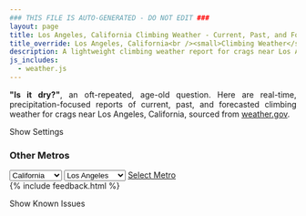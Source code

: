 ```yaml
---
### THIS FILE IS AUTO-GENERATED - DO NOT EDIT ###
layout: page
title: Los Angeles, California Climbing Weather - Current, Past, and Forecasted Report
title_override: Los Angeles, California<br /><small>Climbing Weather</small>
description: A lightweight climbing weather report for crags near Los Angeles, California. Optimized for slow internet connections.
js_includes:
  - weather.js
---
```


<section class="measure center lh-copy f5-ns f6 ph2 mv4" style="text-align: justify;">
<strong>"Is it dry?"</strong>, an oft-repeated, age-old question. Here are real-time,
precipitation-focused reports of current, past, and forecasted climbing weather for crags near Los Angeles, California, sourced
from <a class="no-underline fancy-link relative light-red" target="_blank" href="https://www.weather.gov/documentation/services-web-api">weather.gov</a>.
</section>

<p id="settings-toggle" class="mw5 b center tc hover-light-red black-70 pointer">Show Settings</p>
<section id="settings" class="overflow-hidden" style="display:none;">
    <div class="mv2 ph2 center">
        <div id="menu" class="fn fl-ns w-50-l w-100 pv2 pr4-l">
            <div class="f7 tc b">Select Defaults:</div>
        </div>
        <div class="fn f6 tc fl-ns w-50-l w-100 pv2">
            <span class="f7 b">Instructions:</span>
            <p class="measure lh-copy center"><strong>Show/hide crags</strong> by clicking on their name to the left; green mean shown and gray means hidden.</p>
            <hr class="mw5 p0 mv2 o-60 b0 bt b--light-red light-red bg-light-red">
            <p class="measure lh-copy center"><strong>Show/hide hourly forecasts</strong> by clicking the desired day.</p>
            <hr class="mw5 p0 mv2 o-60 b0 bt b--light-red light-red bg-light-red">
            <p class="measure lh-copy center"><strong>Current and Past conditions</strong> are measured by the nearest weather station. <strong>Forecast conditions</strong> are calculated and polled separately.</p>
            <hr class="mw5 p0 mv2 o-60 b0 bt b--light-red light-red bg-light-red">
            <p class="measure lh-copy center"><strong>Having issues?</strong> Try <a id="clear-cache" class="no-underline relative fancy-link light-red hover-light-red" href="#">clearing the local cache</a>.</p>
        </div>
    </div>
      <hr class="cb mw5 p0 mb3 o-70 b0 bt b--light-red light-red bg-light-red">
    <section class="mh5-ns mh2 pa3 ba b--moon-gray br2 bg-near-white">
      <h3 class="mt2">Submit a New Area</h3>
      <form class="black-80" name="new-crag" data-netlify="true">
          <label for="mp-url" class="f6 b db mb2">Mountain Project Area URL</label>
          <input id="metro" name="metro" type="hidden" value="Los Angeles, California">
          <input id="mp-url" name="mp-url" class="input-reset ba b--moon-gray pa2 mb2 db w-100" placeholder="https://www.mountainproject.com/area/105833381/yosemite-national-park" type="text">
        <div class="mt3"><input class="b ph3 pv2 input-reset ba b--black bg-white grow pointer f6" type="submit" value="Submit"></div>
      </form>
    </section>
</section>
<section id="weather" data-metro data-crag="los-angeles-california" class="mv4-ns mv3 ph2 center"></section>
<script>
  var weekly_PSR_12_103 = {"updated":"2021-05-28T08:10:19+00:00","units":"us","forecastGenerator":"BaselineForecastGenerator","generatedAt":"2021-05-28T09:21:48+00:00","updateTime":"2021-05-28T08:10:19+00:00","validTimes":"2021-05-28T02:00:00+00:00/P7DT23H","elevation":{"value":1279.8552,"unitCode":"unit:m"},"periods":[{"number":1,"name":"Overnight","startTime":"2021-05-28T02:00:00-07:00","endTime":"2021-05-28T06:00:00-07:00","isDaytime":false,"temperature":56,"temperatureUnit":"F","temperatureTrend":"rising","windSpeed":"5 mph","windDirection":"W","icon":"https://api.weather.gov/icons/land/night/skc?size=medium","shortForecast":"Clear","detailedForecast":"Clear. Low around 56, with temperatures rising to around 59 overnight. West wind around 5 mph."},{"number":2,"name":"Friday","startTime":"2021-05-28T06:00:00-07:00","endTime":"2021-05-28T18:00:00-07:00","isDaytime":true,"temperature":87,"temperatureUnit":"F","temperatureTrend":"falling","windSpeed":"0 to 15 mph","windDirection":"SW","icon":"https://api.weather.gov/icons/land/day/skc?size=medium","shortForecast":"Sunny","detailedForecast":"Sunny. High near 87, with temperatures falling to around 85 in the afternoon. Southwest wind 0 to 15 mph, with gusts as high as 25 mph."},{"number":3,"name":"Friday Night","startTime":"2021-05-28T18:00:00-07:00","endTime":"2021-05-29T06:00:00-07:00","isDaytime":false,"temperature":57,"temperatureUnit":"F","temperatureTrend":"rising","windSpeed":"0 to 15 mph","windDirection":"WSW","icon":"https://api.weather.gov/icons/land/night/few?size=medium","shortForecast":"Mostly Clear","detailedForecast":"Mostly clear. Low around 57, with temperatures rising to around 61 overnight. West southwest wind 0 to 15 mph, with gusts as high as 25 mph."},{"number":4,"name":"Saturday","startTime":"2021-05-29T06:00:00-07:00","endTime":"2021-05-29T18:00:00-07:00","isDaytime":true,"temperature":87,"temperatureUnit":"F","temperatureTrend":null,"windSpeed":"0 to 15 mph","windDirection":"SSW","icon":"https://api.weather.gov/icons/land/day/few?size=medium","shortForecast":"Sunny","detailedForecast":"Sunny, with a high near 87. South southwest wind 0 to 15 mph, with gusts as high as 25 mph."},{"number":5,"name":"Saturday Night","startTime":"2021-05-29T18:00:00-07:00","endTime":"2021-05-30T06:00:00-07:00","isDaytime":false,"temperature":56,"temperatureUnit":"F","temperatureTrend":null,"windSpeed":"5 to 15 mph","windDirection":"W","icon":"https://api.weather.gov/icons/land/night/skc?size=medium","shortForecast":"Clear","detailedForecast":"Clear, with a low around 56. West wind 5 to 15 mph, with gusts as high as 25 mph."},{"number":6,"name":"Sunday","startTime":"2021-05-30T06:00:00-07:00","endTime":"2021-05-30T18:00:00-07:00","isDaytime":true,"temperature":88,"temperatureUnit":"F","temperatureTrend":null,"windSpeed":"5 mph","windDirection":"E","icon":"https://api.weather.gov/icons/land/day/skc?size=medium","shortForecast":"Sunny","detailedForecast":"Sunny, with a high near 88. East wind around 5 mph."},{"number":7,"name":"Sunday Night","startTime":"2021-05-30T18:00:00-07:00","endTime":"2021-05-31T06:00:00-07:00","isDaytime":false,"temperature":59,"temperatureUnit":"F","temperatureTrend":null,"windSpeed":"5 mph","windDirection":"SW","icon":"https://api.weather.gov/icons/land/night/skc?size=medium","shortForecast":"Clear","detailedForecast":"Clear, with a low around 59. Southwest wind around 5 mph."},{"number":8,"name":"Memorial Day","startTime":"2021-05-31T06:00:00-07:00","endTime":"2021-05-31T18:00:00-07:00","isDaytime":true,"temperature":89,"temperatureUnit":"F","temperatureTrend":null,"windSpeed":"5 to 10 mph","windDirection":"S","icon":"https://api.weather.gov/icons/land/day/few?size=medium","shortForecast":"Sunny","detailedForecast":"Sunny, with a high near 89. South wind 5 to 10 mph."},{"number":9,"name":"Monday Night","startTime":"2021-05-31T18:00:00-07:00","endTime":"2021-06-01T06:00:00-07:00","isDaytime":false,"temperature":60,"temperatureUnit":"F","temperatureTrend":null,"windSpeed":"5 to 10 mph","windDirection":"SSW","icon":"https://api.weather.gov/icons/land/night/few?size=medium","shortForecast":"Mostly Clear","detailedForecast":"Mostly clear, with a low around 60. South southwest wind 5 to 10 mph."},{"number":10,"name":"Tuesday","startTime":"2021-06-01T06:00:00-07:00","endTime":"2021-06-01T18:00:00-07:00","isDaytime":true,"temperature":90,"temperatureUnit":"F","temperatureTrend":null,"windSpeed":"5 to 10 mph","windDirection":"S","icon":"https://api.weather.gov/icons/land/day/few?size=medium","shortForecast":"Sunny","detailedForecast":"Sunny, with a high near 90. South wind 5 to 10 mph."},{"number":11,"name":"Tuesday Night","startTime":"2021-06-01T18:00:00-07:00","endTime":"2021-06-02T06:00:00-07:00","isDaytime":false,"temperature":62,"temperatureUnit":"F","temperatureTrend":null,"windSpeed":"0 to 10 mph","windDirection":"SW","icon":"https://api.weather.gov/icons/land/night/few?size=medium","shortForecast":"Mostly Clear","detailedForecast":"Mostly clear, with a low around 62. Southwest wind 0 to 10 mph."},{"number":12,"name":"Wednesday","startTime":"2021-06-02T06:00:00-07:00","endTime":"2021-06-02T18:00:00-07:00","isDaytime":true,"temperature":93,"temperatureUnit":"F","temperatureTrend":null,"windSpeed":"0 to 15 mph","windDirection":"SSW","icon":"https://api.weather.gov/icons/land/day/few?size=medium","shortForecast":"Sunny","detailedForecast":"Sunny, with a high near 93. South southwest wind 0 to 15 mph."},{"number":13,"name":"Wednesday Night","startTime":"2021-06-02T18:00:00-07:00","endTime":"2021-06-03T06:00:00-07:00","isDaytime":false,"temperature":63,"temperatureUnit":"F","temperatureTrend":null,"windSpeed":"5 to 10 mph","windDirection":"WSW","icon":"https://api.weather.gov/icons/land/night/few?size=medium","shortForecast":"Mostly Clear","detailedForecast":"Mostly clear, with a low around 63. West southwest wind 5 to 10 mph."},{"number":14,"name":"Thursday","startTime":"2021-06-03T06:00:00-07:00","endTime":"2021-06-03T18:00:00-07:00","isDaytime":true,"temperature":92,"temperatureUnit":"F","temperatureTrend":null,"windSpeed":"5 to 15 mph","windDirection":"SSW","icon":"https://api.weather.gov/icons/land/day/few?size=medium","shortForecast":"Sunny","detailedForecast":"Sunny, with a high near 92. South southwest wind 5 to 15 mph, with gusts as high as 20 mph."}]}
  var hourly_PSR_12_103 = {"@context":["https://geojson.org/geojson-ld/geojson-context.jsonld",{"@version":"1.1","wx":"https://api.weather.gov/ontology#","geo":"http://www.opengis.net/ont/geosparql#","unit":"http://codes.wmo.int/common/unit/","@vocab":"https://api.weather.gov/ontology#"}],"type":"Feature","geometry":{"type":"Polygon","coordinates":[[[-116.1861115,34.0271758],[-116.1818802,34.0049128],[-116.155059,34.008412899999996],[-116.1592852,34.0306764],[-116.1861115,34.0271758]]]},"properties":{"updated":"2021-05-28T08:10:19+00:00","units":"us","forecastGenerator":"HourlyForecastGenerator","generatedAt":"2021-05-28T09:21:37+00:00","updateTime":"2021-05-28T08:10:19+00:00","validTimes":"2021-05-28T02:00:00+00:00/P7DT23H","elevation":{"value":1279.8552,"unitCode":"unit:m"},"periods":[{"number":1,"name":"","startTime":"2021-05-28T02:00:00-07:00","endTime":"2021-05-28T03:00:00-07:00","isDaytime":false,"temperature":63,"temperatureUnit":"F","temperatureTrend":null,"windSpeed":"5 mph","windDirection":"WNW","icon":"https://api.weather.gov/icons/land/night/skc?size=small","shortForecast":"Clear","detailedForecast":""},{"number":2,"name":"","startTime":"2021-05-28T03:00:00-07:00","endTime":"2021-05-28T04:00:00-07:00","isDaytime":false,"temperature":61,"temperatureUnit":"F","temperatureTrend":null,"windSpeed":"5 mph","windDirection":"W","icon":"https://api.weather.gov/icons/land/night/skc?size=small","shortForecast":"Clear","detailedForecast":""},{"number":3,"name":"","startTime":"2021-05-28T04:00:00-07:00","endTime":"2021-05-28T05:00:00-07:00","isDaytime":false,"temperature":60,"temperatureUnit":"F","temperatureTrend":null,"windSpeed":"5 mph","windDirection":"W","icon":"https://api.weather.gov/icons/land/night/skc?size=small","shortForecast":"Clear","detailedForecast":""},{"number":4,"name":"","startTime":"2021-05-28T05:00:00-07:00","endTime":"2021-05-28T06:00:00-07:00","isDaytime":false,"temperature":59,"temperatureUnit":"F","temperatureTrend":null,"windSpeed":"5 mph","windDirection":"W","icon":"https://api.weather.gov/icons/land/night/skc?size=small","shortForecast":"Clear","detailedForecast":""},{"number":5,"name":"","startTime":"2021-05-28T06:00:00-07:00","endTime":"2021-05-28T07:00:00-07:00","isDaytime":true,"temperature":59,"temperatureUnit":"F","temperatureTrend":null,"windSpeed":"0 mph","windDirection":"WSW","icon":"https://api.weather.gov/icons/land/day/skc?size=small","shortForecast":"Sunny","detailedForecast":""},{"number":6,"name":"","startTime":"2021-05-28T07:00:00-07:00","endTime":"2021-05-28T08:00:00-07:00","isDaytime":true,"temperature":64,"temperatureUnit":"F","temperatureTrend":null,"windSpeed":"0 mph","windDirection":"SW","icon":"https://api.weather.gov/icons/land/day/skc?size=small","shortForecast":"Sunny","detailedForecast":""},{"number":7,"name":"","startTime":"2021-05-28T08:00:00-07:00","endTime":"2021-05-28T09:00:00-07:00","isDaytime":true,"temperature":74,"temperatureUnit":"F","temperatureTrend":null,"windSpeed":"0 mph","windDirection":"SSW","icon":"https://api.weather.gov/icons/land/day/skc?size=small","shortForecast":"Sunny","detailedForecast":""},{"number":8,"name":"","startTime":"2021-05-28T09:00:00-07:00","endTime":"2021-05-28T10:00:00-07:00","isDaytime":true,"temperature":79,"temperatureUnit":"F","temperatureTrend":null,"windSpeed":"0 mph","windDirection":"SSW","icon":"https://api.weather.gov/icons/land/day/skc?size=small","shortForecast":"Sunny","detailedForecast":""},{"number":9,"name":"","startTime":"2021-05-28T10:00:00-07:00","endTime":"2021-05-28T11:00:00-07:00","isDaytime":true,"temperature":82,"temperatureUnit":"F","temperatureTrend":null,"windSpeed":"5 mph","windDirection":"S","icon":"https://api.weather.gov/icons/land/day/skc?size=small","shortForecast":"Sunny","detailedForecast":""},{"number":10,"name":"","startTime":"2021-05-28T11:00:00-07:00","endTime":"2021-05-28T12:00:00-07:00","isDaytime":true,"temperature":83,"temperatureUnit":"F","temperatureTrend":null,"windSpeed":"5 mph","windDirection":"S","icon":"https://api.weather.gov/icons/land/day/skc?size=small","shortForecast":"Sunny","detailedForecast":""},{"number":11,"name":"","startTime":"2021-05-28T12:00:00-07:00","endTime":"2021-05-28T13:00:00-07:00","isDaytime":true,"temperature":84,"temperatureUnit":"F","temperatureTrend":null,"windSpeed":"10 mph","windDirection":"S","icon":"https://api.weather.gov/icons/land/day/skc?size=small","shortForecast":"Sunny","detailedForecast":""},{"number":12,"name":"","startTime":"2021-05-28T13:00:00-07:00","endTime":"2021-05-28T14:00:00-07:00","isDaytime":true,"temperature":85,"temperatureUnit":"F","temperatureTrend":null,"windSpeed":"10 mph","windDirection":"SSW","icon":"https://api.weather.gov/icons/land/day/skc?size=small","shortForecast":"Sunny","detailedForecast":""},{"number":13,"name":"","startTime":"2021-05-28T14:00:00-07:00","endTime":"2021-05-28T15:00:00-07:00","isDaytime":true,"temperature":85,"temperatureUnit":"F","temperatureTrend":null,"windSpeed":"10 mph","windDirection":"SSW","icon":"https://api.weather.gov/icons/land/day/skc?size=small","shortForecast":"Sunny","detailedForecast":""},{"number":14,"name":"","startTime":"2021-05-28T15:00:00-07:00","endTime":"2021-05-28T16:00:00-07:00","isDaytime":true,"temperature":86,"temperatureUnit":"F","temperatureTrend":null,"windSpeed":"15 mph","windDirection":"SSW","icon":"https://api.weather.gov/icons/land/day/few?size=small","shortForecast":"Sunny","detailedForecast":""},{"number":15,"name":"","startTime":"2021-05-28T16:00:00-07:00","endTime":"2021-05-28T17:00:00-07:00","isDaytime":true,"temperature":85,"temperatureUnit":"F","temperatureTrend":null,"windSpeed":"15 mph","windDirection":"SW","icon":"https://api.weather.gov/icons/land/day/few?size=small","shortForecast":"Sunny","detailedForecast":""},{"number":16,"name":"","startTime":"2021-05-28T17:00:00-07:00","endTime":"2021-05-28T18:00:00-07:00","isDaytime":true,"temperature":85,"temperatureUnit":"F","temperatureTrend":null,"windSpeed":"15 mph","windDirection":"WSW","icon":"https://api.weather.gov/icons/land/day/few?size=small","shortForecast":"Sunny","detailedForecast":""},{"number":17,"name":"","startTime":"2021-05-28T18:00:00-07:00","endTime":"2021-05-28T19:00:00-07:00","isDaytime":false,"temperature":82,"temperatureUnit":"F","temperatureTrend":null,"windSpeed":"15 mph","windDirection":"WSW","icon":"https://api.weather.gov/icons/land/night/skc?size=small","shortForecast":"Clear","detailedForecast":""},{"number":18,"name":"","startTime":"2021-05-28T19:00:00-07:00","endTime":"2021-05-28T20:00:00-07:00","isDaytime":false,"temperature":78,"temperatureUnit":"F","temperatureTrend":null,"windSpeed":"15 mph","windDirection":"WSW","icon":"https://api.weather.gov/icons/land/night/few?size=small","shortForecast":"Mostly Clear","detailedForecast":""},{"number":19,"name":"","startTime":"2021-05-28T20:00:00-07:00","endTime":"2021-05-28T21:00:00-07:00","isDaytime":false,"temperature":75,"temperatureUnit":"F","temperatureTrend":null,"windSpeed":"15 mph","windDirection":"WSW","icon":"https://api.weather.gov/icons/land/night/few?size=small","shortForecast":"Mostly Clear","detailedForecast":""},{"number":20,"name":"","startTime":"2021-05-28T21:00:00-07:00","endTime":"2021-05-28T22:00:00-07:00","isDaytime":false,"temperature":72,"temperatureUnit":"F","temperatureTrend":null,"windSpeed":"15 mph","windDirection":"WSW","icon":"https://api.weather.gov/icons/land/night/few?size=small","shortForecast":"Mostly Clear","detailedForecast":""},{"number":21,"name":"","startTime":"2021-05-28T22:00:00-07:00","endTime":"2021-05-28T23:00:00-07:00","isDaytime":false,"temperature":70,"temperatureUnit":"F","temperatureTrend":null,"windSpeed":"10 mph","windDirection":"W","icon":"https://api.weather.gov/icons/land/night/few?size=small","shortForecast":"Mostly Clear","detailedForecast":""},{"number":22,"name":"","startTime":"2021-05-28T23:00:00-07:00","endTime":"2021-05-29T00:00:00-07:00","isDaytime":false,"temperature":68,"temperatureUnit":"F","temperatureTrend":null,"windSpeed":"5 mph","windDirection":"W","icon":"https://api.weather.gov/icons/land/night/few?size=small","shortForecast":"Mostly Clear","detailedForecast":""},{"number":23,"name":"","startTime":"2021-05-29T00:00:00-07:00","endTime":"2021-05-29T01:00:00-07:00","isDaytime":false,"temperature":68,"temperatureUnit":"F","temperatureTrend":null,"windSpeed":"5 mph","windDirection":"W","icon":"https://api.weather.gov/icons/land/night/few?size=small","shortForecast":"Mostly Clear","detailedForecast":""},{"number":24,"name":"","startTime":"2021-05-29T01:00:00-07:00","endTime":"2021-05-29T02:00:00-07:00","isDaytime":false,"temperature":66,"temperatureUnit":"F","temperatureTrend":null,"windSpeed":"5 mph","windDirection":"W","icon":"https://api.weather.gov/icons/land/night/few?size=small","shortForecast":"Mostly Clear","detailedForecast":""},{"number":25,"name":"","startTime":"2021-05-29T02:00:00-07:00","endTime":"2021-05-29T03:00:00-07:00","isDaytime":false,"temperature":64,"temperatureUnit":"F","temperatureTrend":null,"windSpeed":"5 mph","windDirection":"W","icon":"https://api.weather.gov/icons/land/night/few?size=small","shortForecast":"Mostly Clear","detailedForecast":""},{"number":26,"name":"","startTime":"2021-05-29T03:00:00-07:00","endTime":"2021-05-29T04:00:00-07:00","isDaytime":false,"temperature":62,"temperatureUnit":"F","temperatureTrend":null,"windSpeed":"0 mph","windDirection":"WSW","icon":"https://api.weather.gov/icons/land/night/few?size=small","shortForecast":"Mostly Clear","detailedForecast":""},{"number":27,"name":"","startTime":"2021-05-29T04:00:00-07:00","endTime":"2021-05-29T05:00:00-07:00","isDaytime":false,"temperature":61,"temperatureUnit":"F","temperatureTrend":null,"windSpeed":"0 mph","windDirection":"SW","icon":"https://api.weather.gov/icons/land/night/few?size=small","shortForecast":"Mostly Clear","detailedForecast":""},{"number":28,"name":"","startTime":"2021-05-29T05:00:00-07:00","endTime":"2021-05-29T06:00:00-07:00","isDaytime":false,"temperature":61,"temperatureUnit":"F","temperatureTrend":null,"windSpeed":"0 mph","windDirection":"SW","icon":"https://api.weather.gov/icons/land/night/few?size=small","shortForecast":"Mostly Clear","detailedForecast":""},{"number":29,"name":"","startTime":"2021-05-29T06:00:00-07:00","endTime":"2021-05-29T07:00:00-07:00","isDaytime":true,"temperature":60,"temperatureUnit":"F","temperatureTrend":null,"windSpeed":"0 mph","windDirection":"SW","icon":"https://api.weather.gov/icons/land/day/few?size=small","shortForecast":"Sunny","detailedForecast":""},{"number":30,"name":"","startTime":"2021-05-29T07:00:00-07:00","endTime":"2021-05-29T08:00:00-07:00","isDaytime":true,"temperature":65,"temperatureUnit":"F","temperatureTrend":null,"windSpeed":"0 mph","windDirection":"SW","icon":"https://api.weather.gov/icons/land/day/sct?size=small","shortForecast":"Mostly Sunny","detailedForecast":""},{"number":31,"name":"","startTime":"2021-05-29T08:00:00-07:00","endTime":"2021-05-29T09:00:00-07:00","isDaytime":true,"temperature":75,"temperatureUnit":"F","temperatureTrend":null,"windSpeed":"0 mph","windDirection":"SW","icon":"https://api.weather.gov/icons/land/day/few?size=small","shortForecast":"Sunny","detailedForecast":""},{"number":32,"name":"","startTime":"2021-05-29T09:00:00-07:00","endTime":"2021-05-29T10:00:00-07:00","isDaytime":true,"temperature":80,"temperatureUnit":"F","temperatureTrend":null,"windSpeed":"0 mph","windDirection":"SSW","icon":"https://api.weather.gov/icons/land/day/few?size=small","shortForecast":"Sunny","detailedForecast":""},{"number":33,"name":"","startTime":"2021-05-29T10:00:00-07:00","endTime":"2021-05-29T11:00:00-07:00","isDaytime":true,"temperature":83,"temperatureUnit":"F","temperatureTrend":null,"windSpeed":"5 mph","windDirection":"S","icon":"https://api.weather.gov/icons/land/day/few?size=small","shortForecast":"Sunny","detailedForecast":""},{"number":34,"name":"","startTime":"2021-05-29T11:00:00-07:00","endTime":"2021-05-29T12:00:00-07:00","isDaytime":true,"temperature":84,"temperatureUnit":"F","temperatureTrend":null,"windSpeed":"5 mph","windDirection":"SSE","icon":"https://api.weather.gov/icons/land/day/few?size=small","shortForecast":"Sunny","detailedForecast":""},{"number":35,"name":"","startTime":"2021-05-29T12:00:00-07:00","endTime":"2021-05-29T13:00:00-07:00","isDaytime":true,"temperature":85,"temperatureUnit":"F","temperatureTrend":null,"windSpeed":"5 mph","windDirection":"S","icon":"https://api.weather.gov/icons/land/day/skc?size=small","shortForecast":"Sunny","detailedForecast":""},{"number":36,"name":"","startTime":"2021-05-29T13:00:00-07:00","endTime":"2021-05-29T14:00:00-07:00","isDaytime":true,"temperature":85,"temperatureUnit":"F","temperatureTrend":null,"windSpeed":"10 mph","windDirection":"S","icon":"https://api.weather.gov/icons/land/day/skc?size=small","shortForecast":"Sunny","detailedForecast":""},{"number":37,"name":"","startTime":"2021-05-29T14:00:00-07:00","endTime":"2021-05-29T15:00:00-07:00","isDaytime":true,"temperature":85,"temperatureUnit":"F","temperatureTrend":null,"windSpeed":"10 mph","windDirection":"SSW","icon":"https://api.weather.gov/icons/land/day/skc?size=small","shortForecast":"Sunny","detailedForecast":""},{"number":38,"name":"","startTime":"2021-05-29T15:00:00-07:00","endTime":"2021-05-29T16:00:00-07:00","isDaytime":true,"temperature":85,"temperatureUnit":"F","temperatureTrend":null,"windSpeed":"15 mph","windDirection":"SSW","icon":"https://api.weather.gov/icons/land/day/skc?size=small","shortForecast":"Sunny","detailedForecast":""},{"number":39,"name":"","startTime":"2021-05-29T16:00:00-07:00","endTime":"2021-05-29T17:00:00-07:00","isDaytime":true,"temperature":85,"temperatureUnit":"F","temperatureTrend":null,"windSpeed":"15 mph","windDirection":"SW","icon":"https://api.weather.gov/icons/land/day/skc?size=small","shortForecast":"Sunny","detailedForecast":""},{"number":40,"name":"","startTime":"2021-05-29T17:00:00-07:00","endTime":"2021-05-29T18:00:00-07:00","isDaytime":true,"temperature":84,"temperatureUnit":"F","temperatureTrend":null,"windSpeed":"15 mph","windDirection":"SW","icon":"https://api.weather.gov/icons/land/day/skc?size=small","shortForecast":"Sunny","detailedForecast":""},{"number":41,"name":"","startTime":"2021-05-29T18:00:00-07:00","endTime":"2021-05-29T19:00:00-07:00","isDaytime":false,"temperature":81,"temperatureUnit":"F","temperatureTrend":null,"windSpeed":"15 mph","windDirection":"WSW","icon":"https://api.weather.gov/icons/land/night/skc?size=small","shortForecast":"Clear","detailedForecast":""},{"number":42,"name":"","startTime":"2021-05-29T19:00:00-07:00","endTime":"2021-05-29T20:00:00-07:00","isDaytime":false,"temperature":78,"temperatureUnit":"F","temperatureTrend":null,"windSpeed":"15 mph","windDirection":"WSW","icon":"https://api.weather.gov/icons/land/night/skc?size=small","shortForecast":"Clear","detailedForecast":""},{"number":43,"name":"","startTime":"2021-05-29T20:00:00-07:00","endTime":"2021-05-29T21:00:00-07:00","isDaytime":false,"temperature":74,"temperatureUnit":"F","temperatureTrend":null,"windSpeed":"15 mph","windDirection":"WSW","icon":"https://api.weather.gov/icons/land/night/skc?size=small","shortForecast":"Clear","detailedForecast":""},{"number":44,"name":"","startTime":"2021-05-29T21:00:00-07:00","endTime":"2021-05-29T22:00:00-07:00","isDaytime":false,"temperature":71,"temperatureUnit":"F","temperatureTrend":null,"windSpeed":"15 mph","windDirection":"W","icon":"https://api.weather.gov/icons/land/night/skc?size=small","shortForecast":"Clear","detailedForecast":""},{"number":45,"name":"","startTime":"2021-05-29T22:00:00-07:00","endTime":"2021-05-29T23:00:00-07:00","isDaytime":false,"temperature":69,"temperatureUnit":"F","temperatureTrend":null,"windSpeed":"10 mph","windDirection":"W","icon":"https://api.weather.gov/icons/land/night/skc?size=small","shortForecast":"Clear","detailedForecast":""},{"number":46,"name":"","startTime":"2021-05-29T23:00:00-07:00","endTime":"2021-05-30T00:00:00-07:00","isDaytime":false,"temperature":67,"temperatureUnit":"F","temperatureTrend":null,"windSpeed":"10 mph","windDirection":"WNW","icon":"https://api.weather.gov/icons/land/night/skc?size=small","shortForecast":"Clear","detailedForecast":""},{"number":47,"name":"","startTime":"2021-05-30T00:00:00-07:00","endTime":"2021-05-30T01:00:00-07:00","isDaytime":false,"temperature":65,"temperatureUnit":"F","temperatureTrend":null,"windSpeed":"5 mph","windDirection":"WNW","icon":"https://api.weather.gov/icons/land/night/skc?size=small","shortForecast":"Clear","detailedForecast":""},{"number":48,"name":"","startTime":"2021-05-30T01:00:00-07:00","endTime":"2021-05-30T02:00:00-07:00","isDaytime":false,"temperature":64,"temperatureUnit":"F","temperatureTrend":null,"windSpeed":"5 mph","windDirection":"WNW","icon":"https://api.weather.gov/icons/land/night/skc?size=small","shortForecast":"Clear","detailedForecast":""},{"number":49,"name":"","startTime":"2021-05-30T02:00:00-07:00","endTime":"2021-05-30T03:00:00-07:00","isDaytime":false,"temperature":63,"temperatureUnit":"F","temperatureTrend":null,"windSpeed":"5 mph","windDirection":"WNW","icon":"https://api.weather.gov/icons/land/night/skc?size=small","shortForecast":"Clear","detailedForecast":""},{"number":50,"name":"","startTime":"2021-05-30T03:00:00-07:00","endTime":"2021-05-30T04:00:00-07:00","isDaytime":false,"temperature":61,"temperatureUnit":"F","temperatureTrend":null,"windSpeed":"5 mph","windDirection":"WNW","icon":"https://api.weather.gov/icons/land/night/skc?size=small","shortForecast":"Clear","detailedForecast":""},{"number":51,"name":"","startTime":"2021-05-30T04:00:00-07:00","endTime":"2021-05-30T05:00:00-07:00","isDaytime":false,"temperature":60,"temperatureUnit":"F","temperatureTrend":null,"windSpeed":"5 mph","windDirection":"NW","icon":"https://api.weather.gov/icons/land/night/skc?size=small","shortForecast":"Clear","detailedForecast":""},{"number":52,"name":"","startTime":"2021-05-30T05:00:00-07:00","endTime":"2021-05-30T06:00:00-07:00","isDaytime":false,"temperature":61,"temperatureUnit":"F","temperatureTrend":null,"windSpeed":"5 mph","windDirection":"NW","icon":"https://api.weather.gov/icons/land/night/skc?size=small","shortForecast":"Clear","detailedForecast":""},{"number":53,"name":"","startTime":"2021-05-30T06:00:00-07:00","endTime":"2021-05-30T07:00:00-07:00","isDaytime":true,"temperature":65,"temperatureUnit":"F","temperatureTrend":null,"windSpeed":"5 mph","windDirection":"NW","icon":"https://api.weather.gov/icons/land/day/skc?size=small","shortForecast":"Sunny","detailedForecast":""},{"number":54,"name":"","startTime":"2021-05-30T07:00:00-07:00","endTime":"2021-05-30T08:00:00-07:00","isDaytime":true,"temperature":70,"temperatureUnit":"F","temperatureTrend":null,"windSpeed":"5 mph","windDirection":"N","icon":"https://api.weather.gov/icons/land/day/skc?size=small","shortForecast":"Sunny","detailedForecast":""},{"number":55,"name":"","startTime":"2021-05-30T08:00:00-07:00","endTime":"2021-05-30T09:00:00-07:00","isDaytime":true,"temperature":75,"temperatureUnit":"F","temperatureTrend":null,"windSpeed":"5 mph","windDirection":"NNE","icon":"https://api.weather.gov/icons/land/day/skc?size=small","shortForecast":"Sunny","detailedForecast":""},{"number":56,"name":"","startTime":"2021-05-30T09:00:00-07:00","endTime":"2021-05-30T10:00:00-07:00","isDaytime":true,"temperature":79,"temperatureUnit":"F","temperatureTrend":null,"windSpeed":"5 mph","windDirection":"NE","icon":"https://api.weather.gov/icons/land/day/skc?size=small","shortForecast":"Sunny","detailedForecast":""},{"number":57,"name":"","startTime":"2021-05-30T10:00:00-07:00","endTime":"2021-05-30T11:00:00-07:00","isDaytime":true,"temperature":82,"temperatureUnit":"F","temperatureTrend":null,"windSpeed":"5 mph","windDirection":"E","icon":"https://api.weather.gov/icons/land/day/skc?size=small","shortForecast":"Sunny","detailedForecast":""},{"number":58,"name":"","startTime":"2021-05-30T11:00:00-07:00","endTime":"2021-05-30T12:00:00-07:00","isDaytime":true,"temperature":84,"temperatureUnit":"F","temperatureTrend":null,"windSpeed":"5 mph","windDirection":"E","icon":"https://api.weather.gov/icons/land/day/skc?size=small","shortForecast":"Sunny","detailedForecast":""},{"number":59,"name":"","startTime":"2021-05-30T12:00:00-07:00","endTime":"2021-05-30T13:00:00-07:00","isDaytime":true,"temperature":86,"temperatureUnit":"F","temperatureTrend":null,"windSpeed":"5 mph","windDirection":"ESE","icon":"https://api.weather.gov/icons/land/day/skc?size=small","shortForecast":"Sunny","detailedForecast":""},{"number":60,"name":"","startTime":"2021-05-30T13:00:00-07:00","endTime":"2021-05-30T14:00:00-07:00","isDaytime":true,"temperature":87,"temperatureUnit":"F","temperatureTrend":null,"windSpeed":"5 mph","windDirection":"ESE","icon":"https://api.weather.gov/icons/land/day/skc?size=small","shortForecast":"Sunny","detailedForecast":""},{"number":61,"name":"","startTime":"2021-05-30T14:00:00-07:00","endTime":"2021-05-30T15:00:00-07:00","isDaytime":true,"temperature":87,"temperatureUnit":"F","temperatureTrend":null,"windSpeed":"5 mph","windDirection":"SE","icon":"https://api.weather.gov/icons/land/day/skc?size=small","shortForecast":"Sunny","detailedForecast":""},{"number":62,"name":"","startTime":"2021-05-30T15:00:00-07:00","endTime":"2021-05-30T16:00:00-07:00","isDaytime":true,"temperature":87,"temperatureUnit":"F","temperatureTrend":null,"windSpeed":"5 mph","windDirection":"SSE","icon":"https://api.weather.gov/icons/land/day/skc?size=small","shortForecast":"Sunny","detailedForecast":""},{"number":63,"name":"","startTime":"2021-05-30T16:00:00-07:00","endTime":"2021-05-30T17:00:00-07:00","isDaytime":true,"temperature":87,"temperatureUnit":"F","temperatureTrend":null,"windSpeed":"5 mph","windDirection":"SSE","icon":"https://api.weather.gov/icons/land/day/skc?size=small","shortForecast":"Sunny","detailedForecast":""},{"number":64,"name":"","startTime":"2021-05-30T17:00:00-07:00","endTime":"2021-05-30T18:00:00-07:00","isDaytime":true,"temperature":86,"temperatureUnit":"F","temperatureTrend":null,"windSpeed":"5 mph","windDirection":"S","icon":"https://api.weather.gov/icons/land/day/skc?size=small","shortForecast":"Sunny","detailedForecast":""},{"number":65,"name":"","startTime":"2021-05-30T18:00:00-07:00","endTime":"2021-05-30T19:00:00-07:00","isDaytime":false,"temperature":83,"temperatureUnit":"F","temperatureTrend":null,"windSpeed":"5 mph","windDirection":"S","icon":"https://api.weather.gov/icons/land/night/skc?size=small","shortForecast":"Clear","detailedForecast":""},{"number":66,"name":"","startTime":"2021-05-30T19:00:00-07:00","endTime":"2021-05-30T20:00:00-07:00","isDaytime":false,"temperature":80,"temperatureUnit":"F","temperatureTrend":null,"windSpeed":"5 mph","windDirection":"S","icon":"https://api.weather.gov/icons/land/night/skc?size=small","shortForecast":"Clear","detailedForecast":""},{"number":67,"name":"","startTime":"2021-05-30T20:00:00-07:00","endTime":"2021-05-30T21:00:00-07:00","isDaytime":false,"temperature":77,"temperatureUnit":"F","temperatureTrend":null,"windSpeed":"5 mph","windDirection":"SSW","icon":"https://api.weather.gov/icons/land/night/skc?size=small","shortForecast":"Clear","detailedForecast":""},{"number":68,"name":"","startTime":"2021-05-30T21:00:00-07:00","endTime":"2021-05-30T22:00:00-07:00","isDaytime":false,"temperature":75,"temperatureUnit":"F","temperatureTrend":null,"windSpeed":"5 mph","windDirection":"SSW","icon":"https://api.weather.gov/icons/land/night/skc?size=small","shortForecast":"Clear","detailedForecast":""},{"number":69,"name":"","startTime":"2021-05-30T22:00:00-07:00","endTime":"2021-05-30T23:00:00-07:00","isDaytime":false,"temperature":73,"temperatureUnit":"F","temperatureTrend":null,"windSpeed":"5 mph","windDirection":"SW","icon":"https://api.weather.gov/icons/land/night/skc?size=small","shortForecast":"Clear","detailedForecast":""},{"number":70,"name":"","startTime":"2021-05-30T23:00:00-07:00","endTime":"2021-05-31T00:00:00-07:00","isDaytime":false,"temperature":71,"temperatureUnit":"F","temperatureTrend":null,"windSpeed":"5 mph","windDirection":"SW","icon":"https://api.weather.gov/icons/land/night/skc?size=small","shortForecast":"Clear","detailedForecast":""},{"number":71,"name":"","startTime":"2021-05-31T00:00:00-07:00","endTime":"2021-05-31T01:00:00-07:00","isDaytime":false,"temperature":69,"temperatureUnit":"F","temperatureTrend":null,"windSpeed":"5 mph","windDirection":"SW","icon":"https://api.weather.gov/icons/land/night/skc?size=small","shortForecast":"Clear","detailedForecast":""},{"number":72,"name":"","startTime":"2021-05-31T01:00:00-07:00","endTime":"2021-05-31T02:00:00-07:00","isDaytime":false,"temperature":67,"temperatureUnit":"F","temperatureTrend":null,"windSpeed":"5 mph","windDirection":"WSW","icon":"https://api.weather.gov/icons/land/night/skc?size=small","shortForecast":"Clear","detailedForecast":""},{"number":73,"name":"","startTime":"2021-05-31T02:00:00-07:00","endTime":"2021-05-31T03:00:00-07:00","isDaytime":false,"temperature":66,"temperatureUnit":"F","temperatureTrend":null,"windSpeed":"5 mph","windDirection":"WSW","icon":"https://api.weather.gov/icons/land/night/skc?size=small","shortForecast":"Clear","detailedForecast":""},{"number":74,"name":"","startTime":"2021-05-31T03:00:00-07:00","endTime":"2021-05-31T04:00:00-07:00","isDaytime":false,"temperature":64,"temperatureUnit":"F","temperatureTrend":null,"windSpeed":"5 mph","windDirection":"WSW","icon":"https://api.weather.gov/icons/land/night/skc?size=small","shortForecast":"Clear","detailedForecast":""},{"number":75,"name":"","startTime":"2021-05-31T04:00:00-07:00","endTime":"2021-05-31T05:00:00-07:00","isDaytime":false,"temperature":63,"temperatureUnit":"F","temperatureTrend":null,"windSpeed":"5 mph","windDirection":"WSW","icon":"https://api.weather.gov/icons/land/night/few?size=small","shortForecast":"Mostly Clear","detailedForecast":""},{"number":76,"name":"","startTime":"2021-05-31T05:00:00-07:00","endTime":"2021-05-31T06:00:00-07:00","isDaytime":false,"temperature":63,"temperatureUnit":"F","temperatureTrend":null,"windSpeed":"5 mph","windDirection":"WSW","icon":"https://api.weather.gov/icons/land/night/few?size=small","shortForecast":"Mostly Clear","detailedForecast":""},{"number":77,"name":"","startTime":"2021-05-31T06:00:00-07:00","endTime":"2021-05-31T07:00:00-07:00","isDaytime":true,"temperature":66,"temperatureUnit":"F","temperatureTrend":null,"windSpeed":"5 mph","windDirection":"SW","icon":"https://api.weather.gov/icons/land/day/skc?size=small","shortForecast":"Sunny","detailedForecast":""},{"number":78,"name":"","startTime":"2021-05-31T07:00:00-07:00","endTime":"2021-05-31T08:00:00-07:00","isDaytime":true,"temperature":70,"temperatureUnit":"F","temperatureTrend":null,"windSpeed":"5 mph","windDirection":"SSW","icon":"https://api.weather.gov/icons/land/day/skc?size=small","shortForecast":"Sunny","detailedForecast":""},{"number":79,"name":"","startTime":"2021-05-31T08:00:00-07:00","endTime":"2021-05-31T09:00:00-07:00","isDaytime":true,"temperature":75,"temperatureUnit":"F","temperatureTrend":null,"windSpeed":"5 mph","windDirection":"S","icon":"https://api.weather.gov/icons/land/day/skc?size=small","shortForecast":"Sunny","detailedForecast":""},{"number":80,"name":"","startTime":"2021-05-31T09:00:00-07:00","endTime":"2021-05-31T10:00:00-07:00","isDaytime":true,"temperature":79,"temperatureUnit":"F","temperatureTrend":null,"windSpeed":"5 mph","windDirection":"SSE","icon":"https://api.weather.gov/icons/land/day/skc?size=small","shortForecast":"Sunny","detailedForecast":""},{"number":81,"name":"","startTime":"2021-05-31T10:00:00-07:00","endTime":"2021-05-31T11:00:00-07:00","isDaytime":true,"temperature":82,"temperatureUnit":"F","temperatureTrend":null,"windSpeed":"5 mph","windDirection":"SE","icon":"https://api.weather.gov/icons/land/day/skc?size=small","shortForecast":"Sunny","detailedForecast":""},{"number":82,"name":"","startTime":"2021-05-31T11:00:00-07:00","endTime":"2021-05-31T12:00:00-07:00","isDaytime":true,"temperature":85,"temperatureUnit":"F","temperatureTrend":null,"windSpeed":"5 mph","windDirection":"ESE","icon":"https://api.weather.gov/icons/land/day/skc?size=small","shortForecast":"Sunny","detailedForecast":""},{"number":83,"name":"","startTime":"2021-05-31T12:00:00-07:00","endTime":"2021-05-31T13:00:00-07:00","isDaytime":true,"temperature":86,"temperatureUnit":"F","temperatureTrend":null,"windSpeed":"5 mph","windDirection":"SE","icon":"https://api.weather.gov/icons/land/day/few?size=small","shortForecast":"Sunny","detailedForecast":""},{"number":84,"name":"","startTime":"2021-05-31T13:00:00-07:00","endTime":"2021-05-31T14:00:00-07:00","isDaytime":true,"temperature":87,"temperatureUnit":"F","temperatureTrend":null,"windSpeed":"10 mph","windDirection":"SE","icon":"https://api.weather.gov/icons/land/day/few?size=small","shortForecast":"Sunny","detailedForecast":""},{"number":85,"name":"","startTime":"2021-05-31T14:00:00-07:00","endTime":"2021-05-31T15:00:00-07:00","isDaytime":true,"temperature":87,"temperatureUnit":"F","temperatureTrend":null,"windSpeed":"10 mph","windDirection":"SSE","icon":"https://api.weather.gov/icons/land/day/few?size=small","shortForecast":"Sunny","detailedForecast":""},{"number":86,"name":"","startTime":"2021-05-31T15:00:00-07:00","endTime":"2021-05-31T16:00:00-07:00","isDaytime":true,"temperature":88,"temperatureUnit":"F","temperatureTrend":null,"windSpeed":"10 mph","windDirection":"S","icon":"https://api.weather.gov/icons/land/day/few?size=small","shortForecast":"Sunny","detailedForecast":""},{"number":87,"name":"","startTime":"2021-05-31T16:00:00-07:00","endTime":"2021-05-31T17:00:00-07:00","isDaytime":true,"temperature":88,"temperatureUnit":"F","temperatureTrend":null,"windSpeed":"10 mph","windDirection":"S","icon":"https://api.weather.gov/icons/land/day/few?size=small","shortForecast":"Sunny","detailedForecast":""},{"number":88,"name":"","startTime":"2021-05-31T17:00:00-07:00","endTime":"2021-05-31T18:00:00-07:00","isDaytime":true,"temperature":87,"temperatureUnit":"F","temperatureTrend":null,"windSpeed":"10 mph","windDirection":"SSW","icon":"https://api.weather.gov/icons/land/day/few?size=small","shortForecast":"Sunny","detailedForecast":""},{"number":89,"name":"","startTime":"2021-05-31T18:00:00-07:00","endTime":"2021-05-31T19:00:00-07:00","isDaytime":false,"temperature":85,"temperatureUnit":"F","temperatureTrend":null,"windSpeed":"10 mph","windDirection":"SSW","icon":"https://api.weather.gov/icons/land/night/few?size=small","shortForecast":"Mostly Clear","detailedForecast":""},{"number":90,"name":"","startTime":"2021-05-31T19:00:00-07:00","endTime":"2021-05-31T20:00:00-07:00","isDaytime":false,"temperature":81,"temperatureUnit":"F","temperatureTrend":null,"windSpeed":"10 mph","windDirection":"SSW","icon":"https://api.weather.gov/icons/land/night/few?size=small","shortForecast":"Mostly Clear","detailedForecast":""},{"number":91,"name":"","startTime":"2021-05-31T20:00:00-07:00","endTime":"2021-05-31T21:00:00-07:00","isDaytime":false,"temperature":78,"temperatureUnit":"F","temperatureTrend":null,"windSpeed":"10 mph","windDirection":"SSW","icon":"https://api.weather.gov/icons/land/night/few?size=small","shortForecast":"Mostly Clear","detailedForecast":""},{"number":92,"name":"","startTime":"2021-05-31T21:00:00-07:00","endTime":"2021-05-31T22:00:00-07:00","isDaytime":false,"temperature":75,"temperatureUnit":"F","temperatureTrend":null,"windSpeed":"10 mph","windDirection":"SSW","icon":"https://api.weather.gov/icons/land/night/few?size=small","shortForecast":"Mostly Clear","detailedForecast":""},{"number":93,"name":"","startTime":"2021-05-31T22:00:00-07:00","endTime":"2021-05-31T23:00:00-07:00","isDaytime":false,"temperature":73,"temperatureUnit":"F","temperatureTrend":null,"windSpeed":"10 mph","windDirection":"SSW","icon":"https://api.weather.gov/icons/land/night/few?size=small","shortForecast":"Mostly Clear","detailedForecast":""},{"number":94,"name":"","startTime":"2021-05-31T23:00:00-07:00","endTime":"2021-06-01T00:00:00-07:00","isDaytime":false,"temperature":71,"temperatureUnit":"F","temperatureTrend":null,"windSpeed":"10 mph","windDirection":"SSW","icon":"https://api.weather.gov/icons/land/night/few?size=small","shortForecast":"Mostly Clear","detailedForecast":""},{"number":95,"name":"","startTime":"2021-06-01T00:00:00-07:00","endTime":"2021-06-01T01:00:00-07:00","isDaytime":false,"temperature":69,"temperatureUnit":"F","temperatureTrend":null,"windSpeed":"10 mph","windDirection":"SSW","icon":"https://api.weather.gov/icons/land/night/few?size=small","shortForecast":"Mostly Clear","detailedForecast":""},{"number":96,"name":"","startTime":"2021-06-01T01:00:00-07:00","endTime":"2021-06-01T02:00:00-07:00","isDaytime":false,"temperature":67,"temperatureUnit":"F","temperatureTrend":null,"windSpeed":"10 mph","windDirection":"SSW","icon":"https://api.weather.gov/icons/land/night/skc?size=small","shortForecast":"Clear","detailedForecast":""},{"number":97,"name":"","startTime":"2021-06-01T02:00:00-07:00","endTime":"2021-06-01T03:00:00-07:00","isDaytime":false,"temperature":66,"temperatureUnit":"F","temperatureTrend":null,"windSpeed":"5 mph","windDirection":"SSW","icon":"https://api.weather.gov/icons/land/night/skc?size=small","shortForecast":"Clear","detailedForecast":""},{"number":98,"name":"","startTime":"2021-06-01T03:00:00-07:00","endTime":"2021-06-01T04:00:00-07:00","isDaytime":false,"temperature":64,"temperatureUnit":"F","temperatureTrend":null,"windSpeed":"5 mph","windDirection":"SSW","icon":"https://api.weather.gov/icons/land/night/few?size=small","shortForecast":"Mostly Clear","detailedForecast":""},{"number":99,"name":"","startTime":"2021-06-01T04:00:00-07:00","endTime":"2021-06-01T05:00:00-07:00","isDaytime":false,"temperature":63,"temperatureUnit":"F","temperatureTrend":null,"windSpeed":"5 mph","windDirection":"S","icon":"https://api.weather.gov/icons/land/night/few?size=small","shortForecast":"Mostly Clear","detailedForecast":""},{"number":100,"name":"","startTime":"2021-06-01T05:00:00-07:00","endTime":"2021-06-01T06:00:00-07:00","isDaytime":false,"temperature":63,"temperatureUnit":"F","temperatureTrend":null,"windSpeed":"5 mph","windDirection":"S","icon":"https://api.weather.gov/icons/land/night/few?size=small","shortForecast":"Mostly Clear","detailedForecast":""},{"number":101,"name":"","startTime":"2021-06-01T06:00:00-07:00","endTime":"2021-06-01T07:00:00-07:00","isDaytime":true,"temperature":66,"temperatureUnit":"F","temperatureTrend":null,"windSpeed":"5 mph","windDirection":"S","icon":"https://api.weather.gov/icons/land/day/few?size=small","shortForecast":"Sunny","detailedForecast":""},{"number":102,"name":"","startTime":"2021-06-01T07:00:00-07:00","endTime":"2021-06-01T08:00:00-07:00","isDaytime":true,"temperature":71,"temperatureUnit":"F","temperatureTrend":null,"windSpeed":"5 mph","windDirection":"S","icon":"https://api.weather.gov/icons/land/day/few?size=small","shortForecast":"Sunny","detailedForecast":""},{"number":103,"name":"","startTime":"2021-06-01T08:00:00-07:00","endTime":"2021-06-01T09:00:00-07:00","isDaytime":true,"temperature":76,"temperatureUnit":"F","temperatureTrend":null,"windSpeed":"5 mph","windDirection":"S","icon":"https://api.weather.gov/icons/land/day/few?size=small","shortForecast":"Sunny","detailedForecast":""},{"number":104,"name":"","startTime":"2021-06-01T09:00:00-07:00","endTime":"2021-06-01T10:00:00-07:00","isDaytime":true,"temperature":80,"temperatureUnit":"F","temperatureTrend":null,"windSpeed":"5 mph","windDirection":"SSE","icon":"https://api.weather.gov/icons/land/day/few?size=small","shortForecast":"Sunny","detailedForecast":""},{"number":105,"name":"","startTime":"2021-06-01T10:00:00-07:00","endTime":"2021-06-01T11:00:00-07:00","isDaytime":true,"temperature":83,"temperatureUnit":"F","temperatureTrend":null,"windSpeed":"5 mph","windDirection":"SSE","icon":"https://api.weather.gov/icons/land/day/skc?size=small","shortForecast":"Sunny","detailedForecast":""},{"number":106,"name":"","startTime":"2021-06-01T11:00:00-07:00","endTime":"2021-06-01T12:00:00-07:00","isDaytime":true,"temperature":86,"temperatureUnit":"F","temperatureTrend":null,"windSpeed":"10 mph","windDirection":"SSE","icon":"https://api.weather.gov/icons/land/day/skc?size=small","shortForecast":"Sunny","detailedForecast":""},{"number":107,"name":"","startTime":"2021-06-01T12:00:00-07:00","endTime":"2021-06-01T13:00:00-07:00","isDaytime":true,"temperature":88,"temperatureUnit":"F","temperatureTrend":null,"windSpeed":"10 mph","windDirection":"SSE","icon":"https://api.weather.gov/icons/land/day/few?size=small","shortForecast":"Sunny","detailedForecast":""},{"number":108,"name":"","startTime":"2021-06-01T13:00:00-07:00","endTime":"2021-06-01T14:00:00-07:00","isDaytime":true,"temperature":89,"temperatureUnit":"F","temperatureTrend":null,"windSpeed":"10 mph","windDirection":"S","icon":"https://api.weather.gov/icons/land/day/few?size=small","shortForecast":"Sunny","detailedForecast":""},{"number":109,"name":"","startTime":"2021-06-01T14:00:00-07:00","endTime":"2021-06-01T15:00:00-07:00","isDaytime":true,"temperature":89,"temperatureUnit":"F","temperatureTrend":null,"windSpeed":"10 mph","windDirection":"S","icon":"https://api.weather.gov/icons/land/day/few?size=small","shortForecast":"Sunny","detailedForecast":""},{"number":110,"name":"","startTime":"2021-06-01T15:00:00-07:00","endTime":"2021-06-01T16:00:00-07:00","isDaytime":true,"temperature":89,"temperatureUnit":"F","temperatureTrend":null,"windSpeed":"10 mph","windDirection":"S","icon":"https://api.weather.gov/icons/land/day/few?size=small","shortForecast":"Sunny","detailedForecast":""},{"number":111,"name":"","startTime":"2021-06-01T16:00:00-07:00","endTime":"2021-06-01T17:00:00-07:00","isDaytime":true,"temperature":89,"temperatureUnit":"F","temperatureTrend":null,"windSpeed":"10 mph","windDirection":"S","icon":"https://api.weather.gov/icons/land/day/few?size=small","shortForecast":"Sunny","detailedForecast":""},{"number":112,"name":"","startTime":"2021-06-01T17:00:00-07:00","endTime":"2021-06-01T18:00:00-07:00","isDaytime":true,"temperature":88,"temperatureUnit":"F","temperatureTrend":null,"windSpeed":"10 mph","windDirection":"SSW","icon":"https://api.weather.gov/icons/land/day/few?size=small","shortForecast":"Sunny","detailedForecast":""},{"number":113,"name":"","startTime":"2021-06-01T18:00:00-07:00","endTime":"2021-06-01T19:00:00-07:00","isDaytime":false,"temperature":85,"temperatureUnit":"F","temperatureTrend":null,"windSpeed":"10 mph","windDirection":"SSW","icon":"https://api.weather.gov/icons/land/night/few?size=small","shortForecast":"Mostly Clear","detailedForecast":""},{"number":114,"name":"","startTime":"2021-06-01T19:00:00-07:00","endTime":"2021-06-01T20:00:00-07:00","isDaytime":false,"temperature":82,"temperatureUnit":"F","temperatureTrend":null,"windSpeed":"10 mph","windDirection":"SSW","icon":"https://api.weather.gov/icons/land/night/few?size=small","shortForecast":"Mostly Clear","detailedForecast":""},{"number":115,"name":"","startTime":"2021-06-01T20:00:00-07:00","endTime":"2021-06-01T21:00:00-07:00","isDaytime":false,"temperature":79,"temperatureUnit":"F","temperatureTrend":null,"windSpeed":"10 mph","windDirection":"SSW","icon":"https://api.weather.gov/icons/land/night/few?size=small","shortForecast":"Mostly Clear","detailedForecast":""},{"number":116,"name":"","startTime":"2021-06-01T21:00:00-07:00","endTime":"2021-06-01T22:00:00-07:00","isDaytime":false,"temperature":77,"temperatureUnit":"F","temperatureTrend":null,"windSpeed":"10 mph","windDirection":"SSW","icon":"https://api.weather.gov/icons/land/night/few?size=small","shortForecast":"Mostly Clear","detailedForecast":""},{"number":117,"name":"","startTime":"2021-06-01T22:00:00-07:00","endTime":"2021-06-01T23:00:00-07:00","isDaytime":false,"temperature":75,"temperatureUnit":"F","temperatureTrend":null,"windSpeed":"5 mph","windDirection":"SW","icon":"https://api.weather.gov/icons/land/night/few?size=small","shortForecast":"Mostly Clear","detailedForecast":""},{"number":118,"name":"","startTime":"2021-06-01T23:00:00-07:00","endTime":"2021-06-02T00:00:00-07:00","isDaytime":false,"temperature":73,"temperatureUnit":"F","temperatureTrend":null,"windSpeed":"5 mph","windDirection":"SW","icon":"https://api.weather.gov/icons/land/night/few?size=small","shortForecast":"Mostly Clear","detailedForecast":""},{"number":119,"name":"","startTime":"2021-06-02T00:00:00-07:00","endTime":"2021-06-02T01:00:00-07:00","isDaytime":false,"temperature":71,"temperatureUnit":"F","temperatureTrend":null,"windSpeed":"5 mph","windDirection":"SW","icon":"https://api.weather.gov/icons/land/night/few?size=small","shortForecast":"Mostly Clear","detailedForecast":""},{"number":120,"name":"","startTime":"2021-06-02T01:00:00-07:00","endTime":"2021-06-02T02:00:00-07:00","isDaytime":false,"temperature":70,"temperatureUnit":"F","temperatureTrend":null,"windSpeed":"5 mph","windDirection":"SW","icon":"https://api.weather.gov/icons/land/night/few?size=small","shortForecast":"Mostly Clear","detailedForecast":""},{"number":121,"name":"","startTime":"2021-06-02T02:00:00-07:00","endTime":"2021-06-02T03:00:00-07:00","isDaytime":false,"temperature":69,"temperatureUnit":"F","temperatureTrend":null,"windSpeed":"5 mph","windDirection":"WSW","icon":"https://api.weather.gov/icons/land/night/few?size=small","shortForecast":"Mostly Clear","detailedForecast":""},{"number":122,"name":"","startTime":"2021-06-02T03:00:00-07:00","endTime":"2021-06-02T04:00:00-07:00","isDaytime":false,"temperature":67,"temperatureUnit":"F","temperatureTrend":null,"windSpeed":"0 mph","windDirection":"WSW","icon":"https://api.weather.gov/icons/land/night/few?size=small","shortForecast":"Mostly Clear","detailedForecast":""},{"number":123,"name":"","startTime":"2021-06-02T04:00:00-07:00","endTime":"2021-06-02T05:00:00-07:00","isDaytime":false,"temperature":66,"temperatureUnit":"F","temperatureTrend":null,"windSpeed":"0 mph","windDirection":"W","icon":"https://api.weather.gov/icons/land/night/few?size=small","shortForecast":"Mostly Clear","detailedForecast":""},{"number":124,"name":"","startTime":"2021-06-02T05:00:00-07:00","endTime":"2021-06-02T06:00:00-07:00","isDaytime":false,"temperature":66,"temperatureUnit":"F","temperatureTrend":null,"windSpeed":"0 mph","windDirection":"W","icon":"https://api.weather.gov/icons/land/night/few?size=small","shortForecast":"Mostly Clear","detailedForecast":""},{"number":125,"name":"","startTime":"2021-06-02T06:00:00-07:00","endTime":"2021-06-02T07:00:00-07:00","isDaytime":true,"temperature":69,"temperatureUnit":"F","temperatureTrend":null,"windSpeed":"0 mph","windDirection":"W","icon":"https://api.weather.gov/icons/land/day/few?size=small","shortForecast":"Sunny","detailedForecast":""},{"number":126,"name":"","startTime":"2021-06-02T07:00:00-07:00","endTime":"2021-06-02T08:00:00-07:00","isDaytime":true,"temperature":74,"temperatureUnit":"F","temperatureTrend":null,"windSpeed":"5 mph","windDirection":"WSW","icon":"https://api.weather.gov/icons/land/day/few?size=small","shortForecast":"Sunny","detailedForecast":""},{"number":127,"name":"","startTime":"2021-06-02T08:00:00-07:00","endTime":"2021-06-02T09:00:00-07:00","isDaytime":true,"temperature":79,"temperatureUnit":"F","temperatureTrend":null,"windSpeed":"5 mph","windDirection":"SW","icon":"https://api.weather.gov/icons/land/day/few?size=small","shortForecast":"Sunny","detailedForecast":""},{"number":128,"name":"","startTime":"2021-06-02T09:00:00-07:00","endTime":"2021-06-02T10:00:00-07:00","isDaytime":true,"temperature":83,"temperatureUnit":"F","temperatureTrend":null,"windSpeed":"5 mph","windDirection":"SSW","icon":"https://api.weather.gov/icons/land/day/few?size=small","shortForecast":"Sunny","detailedForecast":""},{"number":129,"name":"","startTime":"2021-06-02T10:00:00-07:00","endTime":"2021-06-02T11:00:00-07:00","isDaytime":true,"temperature":86,"temperatureUnit":"F","temperatureTrend":null,"windSpeed":"5 mph","windDirection":"S","icon":"https://api.weather.gov/icons/land/day/skc?size=small","shortForecast":"Sunny","detailedForecast":""},{"number":130,"name":"","startTime":"2021-06-02T11:00:00-07:00","endTime":"2021-06-02T12:00:00-07:00","isDaytime":true,"temperature":89,"temperatureUnit":"F","temperatureTrend":null,"windSpeed":"10 mph","windDirection":"S","icon":"https://api.weather.gov/icons/land/day/skc?size=small","shortForecast":"Sunny","detailedForecast":""},{"number":131,"name":"","startTime":"2021-06-02T12:00:00-07:00","endTime":"2021-06-02T13:00:00-07:00","isDaytime":true,"temperature":91,"temperatureUnit":"F","temperatureTrend":null,"windSpeed":"10 mph","windDirection":"S","icon":"https://api.weather.gov/icons/land/day/few?size=small","shortForecast":"Sunny","detailedForecast":""},{"number":132,"name":"","startTime":"2021-06-02T13:00:00-07:00","endTime":"2021-06-02T14:00:00-07:00","isDaytime":true,"temperature":92,"temperatureUnit":"F","temperatureTrend":null,"windSpeed":"10 mph","windDirection":"S","icon":"https://api.weather.gov/icons/land/day/few?size=small","shortForecast":"Sunny","detailedForecast":""},{"number":133,"name":"","startTime":"2021-06-02T14:00:00-07:00","endTime":"2021-06-02T15:00:00-07:00","isDaytime":true,"temperature":92,"temperatureUnit":"F","temperatureTrend":null,"windSpeed":"10 mph","windDirection":"S","icon":"https://api.weather.gov/icons/land/day/few?size=small","shortForecast":"Sunny","detailedForecast":""},{"number":134,"name":"","startTime":"2021-06-02T15:00:00-07:00","endTime":"2021-06-02T16:00:00-07:00","isDaytime":true,"temperature":92,"temperatureUnit":"F","temperatureTrend":null,"windSpeed":"10 mph","windDirection":"SSW","icon":"https://api.weather.gov/icons/land/day/few?size=small","shortForecast":"Sunny","detailedForecast":""},{"number":135,"name":"","startTime":"2021-06-02T16:00:00-07:00","endTime":"2021-06-02T17:00:00-07:00","isDaytime":true,"temperature":91,"temperatureUnit":"F","temperatureTrend":null,"windSpeed":"15 mph","windDirection":"SSW","icon":"https://api.weather.gov/icons/land/day/few?size=small","shortForecast":"Sunny","detailedForecast":""},{"number":136,"name":"","startTime":"2021-06-02T17:00:00-07:00","endTime":"2021-06-02T18:00:00-07:00","isDaytime":true,"temperature":90,"temperatureUnit":"F","temperatureTrend":null,"windSpeed":"15 mph","windDirection":"SSW","icon":"https://api.weather.gov/icons/land/day/skc?size=small","shortForecast":"Sunny","detailedForecast":""},{"number":137,"name":"","startTime":"2021-06-02T18:00:00-07:00","endTime":"2021-06-02T19:00:00-07:00","isDaytime":false,"temperature":88,"temperatureUnit":"F","temperatureTrend":null,"windSpeed":"10 mph","windDirection":"SSW","icon":"https://api.weather.gov/icons/land/night/few?size=small","shortForecast":"Mostly Clear","detailedForecast":""},{"number":138,"name":"","startTime":"2021-06-02T19:00:00-07:00","endTime":"2021-06-02T20:00:00-07:00","isDaytime":false,"temperature":85,"temperatureUnit":"F","temperatureTrend":null,"windSpeed":"10 mph","windDirection":"SW","icon":"https://api.weather.gov/icons/land/night/few?size=small","shortForecast":"Mostly Clear","detailedForecast":""},{"number":139,"name":"","startTime":"2021-06-02T20:00:00-07:00","endTime":"2021-06-02T21:00:00-07:00","isDaytime":false,"temperature":82,"temperatureUnit":"F","temperatureTrend":null,"windSpeed":"10 mph","windDirection":"SW","icon":"https://api.weather.gov/icons/land/night/few?size=small","shortForecast":"Mostly Clear","detailedForecast":""},{"number":140,"name":"","startTime":"2021-06-02T21:00:00-07:00","endTime":"2021-06-02T22:00:00-07:00","isDaytime":false,"temperature":80,"temperatureUnit":"F","temperatureTrend":null,"windSpeed":"10 mph","windDirection":"SW","icon":"https://api.weather.gov/icons/land/night/few?size=small","shortForecast":"Mostly Clear","detailedForecast":""},{"number":141,"name":"","startTime":"2021-06-02T22:00:00-07:00","endTime":"2021-06-02T23:00:00-07:00","isDaytime":false,"temperature":77,"temperatureUnit":"F","temperatureTrend":null,"windSpeed":"5 mph","windDirection":"WSW","icon":"https://api.weather.gov/icons/land/night/few?size=small","shortForecast":"Mostly Clear","detailedForecast":""},{"number":142,"name":"","startTime":"2021-06-02T23:00:00-07:00","endTime":"2021-06-03T00:00:00-07:00","isDaytime":false,"temperature":75,"temperatureUnit":"F","temperatureTrend":null,"windSpeed":"5 mph","windDirection":"WSW","icon":"https://api.weather.gov/icons/land/night/few?size=small","shortForecast":"Mostly Clear","detailedForecast":""},{"number":143,"name":"","startTime":"2021-06-03T00:00:00-07:00","endTime":"2021-06-03T01:00:00-07:00","isDaytime":false,"temperature":73,"temperatureUnit":"F","temperatureTrend":null,"windSpeed":"5 mph","windDirection":"WSW","icon":"https://api.weather.gov/icons/land/night/few?size=small","shortForecast":"Mostly Clear","detailedForecast":""},{"number":144,"name":"","startTime":"2021-06-03T01:00:00-07:00","endTime":"2021-06-03T02:00:00-07:00","isDaytime":false,"temperature":71,"temperatureUnit":"F","temperatureTrend":null,"windSpeed":"5 mph","windDirection":"WSW","icon":"https://api.weather.gov/icons/land/night/few?size=small","shortForecast":"Mostly Clear","detailedForecast":""},{"number":145,"name":"","startTime":"2021-06-03T02:00:00-07:00","endTime":"2021-06-03T03:00:00-07:00","isDaytime":false,"temperature":69,"temperatureUnit":"F","temperatureTrend":null,"windSpeed":"5 mph","windDirection":"W","icon":"https://api.weather.gov/icons/land/night/few?size=small","shortForecast":"Mostly Clear","detailedForecast":""},{"number":146,"name":"","startTime":"2021-06-03T03:00:00-07:00","endTime":"2021-06-03T04:00:00-07:00","isDaytime":false,"temperature":67,"temperatureUnit":"F","temperatureTrend":null,"windSpeed":"5 mph","windDirection":"W","icon":"https://api.weather.gov/icons/land/night/few?size=small","shortForecast":"Mostly Clear","detailedForecast":""},{"number":147,"name":"","startTime":"2021-06-03T04:00:00-07:00","endTime":"2021-06-03T05:00:00-07:00","isDaytime":false,"temperature":66,"temperatureUnit":"F","temperatureTrend":null,"windSpeed":"5 mph","windDirection":"W","icon":"https://api.weather.gov/icons/land/night/few?size=small","shortForecast":"Mostly Clear","detailedForecast":""},{"number":148,"name":"","startTime":"2021-06-03T05:00:00-07:00","endTime":"2021-06-03T06:00:00-07:00","isDaytime":false,"temperature":67,"temperatureUnit":"F","temperatureTrend":null,"windSpeed":"5 mph","windDirection":"W","icon":"https://api.weather.gov/icons/land/night/few?size=small","shortForecast":"Mostly Clear","detailedForecast":""},{"number":149,"name":"","startTime":"2021-06-03T06:00:00-07:00","endTime":"2021-06-03T07:00:00-07:00","isDaytime":true,"temperature":70,"temperatureUnit":"F","temperatureTrend":null,"windSpeed":"5 mph","windDirection":"W","icon":"https://api.weather.gov/icons/land/day/few?size=small","shortForecast":"Sunny","detailedForecast":""},{"number":150,"name":"","startTime":"2021-06-03T07:00:00-07:00","endTime":"2021-06-03T08:00:00-07:00","isDaytime":true,"temperature":74,"temperatureUnit":"F","temperatureTrend":null,"windSpeed":"5 mph","windDirection":"WSW","icon":"https://api.weather.gov/icons/land/day/few?size=small","shortForecast":"Sunny","detailedForecast":""},{"number":151,"name":"","startTime":"2021-06-03T08:00:00-07:00","endTime":"2021-06-03T09:00:00-07:00","isDaytime":true,"temperature":79,"temperatureUnit":"F","temperatureTrend":null,"windSpeed":"10 mph","windDirection":"SW","icon":"https://api.weather.gov/icons/land/day/few?size=small","shortForecast":"Sunny","detailedForecast":""},{"number":152,"name":"","startTime":"2021-06-03T09:00:00-07:00","endTime":"2021-06-03T10:00:00-07:00","isDaytime":true,"temperature":83,"temperatureUnit":"F","temperatureTrend":null,"windSpeed":"10 mph","windDirection":"SSW","icon":"https://api.weather.gov/icons/land/day/few?size=small","shortForecast":"Sunny","detailedForecast":""},{"number":153,"name":"","startTime":"2021-06-03T10:00:00-07:00","endTime":"2021-06-03T11:00:00-07:00","isDaytime":true,"temperature":86,"temperatureUnit":"F","temperatureTrend":null,"windSpeed":"10 mph","windDirection":"S","icon":"https://api.weather.gov/icons/land/day/few?size=small","shortForecast":"Sunny","detailedForecast":""},{"number":154,"name":"","startTime":"2021-06-03T11:00:00-07:00","endTime":"2021-06-03T12:00:00-07:00","isDaytime":true,"temperature":88,"temperatureUnit":"F","temperatureTrend":null,"windSpeed":"15 mph","windDirection":"S","icon":"https://api.weather.gov/icons/land/day/few?size=small","shortForecast":"Sunny","detailedForecast":""},{"number":155,"name":"","startTime":"2021-06-03T12:00:00-07:00","endTime":"2021-06-03T13:00:00-07:00","isDaytime":true,"temperature":90,"temperatureUnit":"F","temperatureTrend":null,"windSpeed":"15 mph","windDirection":"S","icon":"https://api.weather.gov/icons/land/day/few?size=small","shortForecast":"Sunny","detailedForecast":""},{"number":156,"name":"","startTime":"2021-06-03T13:00:00-07:00","endTime":"2021-06-03T14:00:00-07:00","isDaytime":true,"temperature":91,"temperatureUnit":"F","temperatureTrend":null,"windSpeed":"15 mph","windDirection":"S","icon":"https://api.weather.gov/icons/land/day/few?size=small","shortForecast":"Sunny","detailedForecast":""}]}}
  var crags_config = [
  {
    "name": "Joshua Tree National Park",
    "note": "Quartz monzonite.",
    "mountainProject": "https://www.mountainproject.com/area/105720495/joshua-tree-national-park",
    "station": "LTHC1",
    "office": "PSR/12,103",
    "coordinates": [
      -116.168,
      34.012
    ]
  }
]</script>
<section id="nearby" class="tc lh-copy">
  <h3>Other Metros</h3>
  <select class="ma1 bg-near-white pa2" id="stateSel">
    <option value="Texas">Texas</option>
    <option value="Washington">Washington</option>
    <option value="Colorado">Colorado</option>
    <option value="Tennessee">Tennessee</option>
    <option value="Utah">Utah</option>
    <option value="California" selected>California</option>
  </select>
  <select class="ma1 bg-near-white pa2" id="citySel">
    <option value="San Francisco">San Francisco</option>
    <option value="Los Angeles" selected>Los Angeles</option>
  </select>
  <a id="selectMetro" class="f6 link dim ph3 pv2 ma1 dib white bg-light-red" href="/crags/los-angeles-california-weather.html">Select Metro</a>
  <script>
    var states = [];
    states["Texas"] = "Austin"
    states["Washington"] = "Seattle"
    states["Colorado"] = "Denver"
    states["Tennessee"] = "Nashville"
    states["Utah"] = "Salt Lake City"
    states["California"] = "San Francisco|Los Angeles"
  </script>
</section>
{% include feedback.html %}
<p id="issues-toggle" class="mw5 b center tc hover-light-red black-70 pointer">Show Known Issues</p>
<section id="issues" class="overflow-hidden tc f6">
</section>

